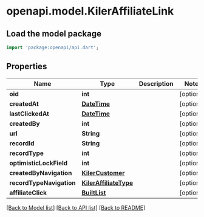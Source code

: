 # openapi.model.KilerAffiliateLink

## Load the model package
```dart
import 'package:openapi/api.dart';
```

## Properties
Name | Type | Description | Notes
------------ | ------------- | ------------- | -------------
**oid** | **int** |  | [optional] 
**createdAt** | [**DateTime**](DateTime.md) |  | [optional] 
**lastClickedAt** | [**DateTime**](DateTime.md) |  | [optional] 
**createdBy** | **int** |  | [optional] 
**url** | **String** |  | [optional] 
**recordId** | **String** |  | [optional] 
**recordType** | **int** |  | [optional] 
**optimisticLockField** | **int** |  | [optional] 
**createdByNavigation** | [**KilerCustomer**](KilerCustomer.md) |  | [optional] 
**recordTypeNavigation** | [**KilerAffiliateType**](KilerAffiliateType.md) |  | [optional] 
**affiliateClick** | [**BuiltList<KilerAffiliateClick>**](KilerAffiliateClick.md) |  | [optional] 

[[Back to Model list]](../README.md#documentation-for-models) [[Back to API list]](../README.md#documentation-for-api-endpoints) [[Back to README]](../README.md)


